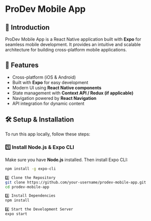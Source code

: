 # ProDev Mobile App

## 📱 Introduction
ProDev Mobile App is a React Native application built with **Expo** for seamless mobile development. It provides an intuitive and scalable architecture for building cross-platform mobile applications.

## 🚀 Features
- Cross-platform (iOS & Android)
- Built with **Expo** for easy development
- Modern UI using **React Native components**
- State management with **Context API / Redux (if applicable)**
- Navigation powered by **React Navigation**
- API integration for dynamic content

## 🛠️ Setup & Installation
To run this app locally, follow these steps:

### 1️⃣ Install Node.js & Expo CLI
Make sure you have **Node.js** installed. Then install Expo CLI:

```bash
npm install -g expo-cli

2️⃣ Clone the Repository
git clone https://github.com/your-username/prodev-mobile-app.git
cd prodev-mobile-app

3️⃣ Install Dependencies
npm install

4️⃣ Start the Development Server
expo start
